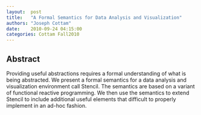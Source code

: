 ```yaml
--- 
layout:  post 
title:   "A Formal Semantics for Data Analysis and Visualization"
authors: "Joseph Cottam" 
date:    2010-09-24 04:15:00 
categories: Cottam Fall2010
--- 
```


## Abstract

Providing useful abstractions requires a formal understanding of what
is being abstracted.  We present a formal semantics for a data
analysis and visualization environment call Stencil.  The semantics
are based on a variant of functional reactive programming.  We then
use the semantics to extend Stencil to include additional useful
elements that difficult to properly implement in an ad-hoc fashion.


